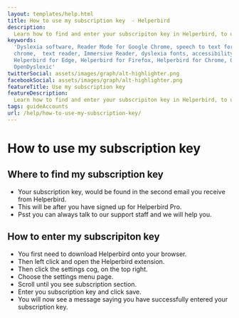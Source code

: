 ```yaml
---
layout: templates/help.html
title: How to use my subscription key  - Helperbird
description:
  Learn how to find and enter your subscripiton key in Helperbird, to unlocked Helperbird Pro.
keywords:
  'Dyslexia software, Reader Mode for Google Chrome, speech to text for chrome, Text to speech for
  chrome,  text reader, Immersive Reader, dyslexia fonts, accessibility software, dyslexia software,
  Helperbird for Edge, Helperbird for Firefox, Helperbird for Chrome, Opendyslexic for Chrome,
  OpenDyslexic'
twitterSocial: assets/images/graph/alt-highlighter.png
facebookSocial: assets/images/graph/alt-highlighter.png
featureTitle: Use my subscription key
featureDescription:
  Learn how to find and enter your subscripiton key in Helperbird, to unlocked Helperbird Pro.
tags: guideAccounts
url: /help/how-to-use-my-subscription-key/
---
```


# How to use my subscription key

## Where to find my subscription key

- Your subscription key, would be found in the second email you receive from Helperbird.
- This will be after you have signed up for Helperbird Pro.
- Psst you can always talk to our support staff and we will help you.

## How to enter my subscripiton key

- You first need to download Helperbird onto your browser.
- Then left click and open the Helperbird extension.
- Then click the settings cog, on the top right.
- Choose the settings menu page.
- Scroll until you see subscription section.
- Enter you subscription key and click save.
- You will now see a message saying you have successfully entered your subscription key.

